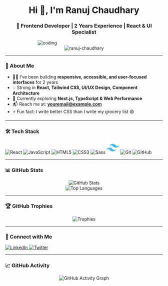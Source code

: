 <h1 align="center">Hi 👋, I'm Ranuj Chaudhary</h1>
<h3 align="center">🌟 Frontend Developer | 2 Years Experience | React & UI Specialist</h3>

<img align="right" width="400" alt="coding"  src="https://physicsgurukul.files.wordpress.com/2019/02/character-1.gif"/>

<p align="center">
  <img src="https://komarev.com/ghpvc/?username=ranuj-chaudhary&label=Profile%20views&color=blueviolet&style=flat-square" alt="ranuj-chaudhary" />
</p>

---

### 🚀 About Me

- 👨‍💻 I’ve been building **responsive, accessible, and user-focused interfaces** for 2 years
- 💡 Strong in **React, Tailwind CSS, UI/UX Design, Component Architecture**
- 🌱 Currently exploring **Next.js, TypeScript & Web Performance**
- 📬 Reach me at: **youremail@example.com**
- ⚡ Fun fact: I write better CSS than I write my grocery list 😄

---

### 🛠️ Tech Stack

<p align="left">
  <img src="https://cdn.jsdelivr.net/gh/devicons/devicon/icons/react/react-original.svg" alt="React" width="40" height="40"/>
  <img src="https://cdn.jsdelivr.net/gh/devicons/devicon/icons/javascript/javascript-original.svg" alt="JavaScript" width="40" height="40"/>
  <img src="https://cdn.jsdelivr.net/gh/devicons/devicon/icons/html5/html5-original.svg" alt="HTML5" width="40" height="40"/>
  <img src="https://cdn.jsdelivr.net/gh/devicons/devicon/icons/css3/css3-original.svg" alt="CSS3" width="40" height="40"/>
  <img src="https://cdn.jsdelivr.net/gh/devicons/devicon/icons/sass/sass-original.svg" alt="Sass" width="40" height="40"/>
  <img src="https://github.com/devicons/devicon/blob/v2.16.0/icons/tailwindcss/tailwindcss-original.svg" alt="Tailwind" width="40" height="40"/>
  <img src="https://cdn.jsdelivr.net/gh/devicons/devicon/icons/git/git-original.svg" alt="Git" width="40" height="40"/>
  <img src="https://cdn.jsdelivr.net/gh/devicons/devicon/icons/github/github-original.svg" alt="GitHub" width="40" height="40"/>
</p>

---

### 📊 GitHub Stats

<p align="center">
  <img src="https://github-readme-stats.vercel.app/api?username=ranuj-chaudhary&show_icons=true&theme=tokyonight&hide_border=true" alt="GitHub Stats" />
  <br/>
  <img src="https://github-readme-stats.vercel.app/api/top-langs/?username=ranuj-chaudhary&layout=compact&theme=tokyonight&hide_border=true" alt="Top Languages" />
</p>

---

### 🏆 GitHub Trophies

<p align="center">
  <img src="https://github-profile-trophy.vercel.app/?username=ranuj-chaudhary&theme=tokyonight&no-frame=true&column=4" alt="Trophies" />
</p>

---

### 🔗 Connect with Me

<p align="left">
  <a href="https://www.linkedin.com/in/ranuj-chaudhary/" target="_blank">
    <img src="https://img.shields.io/badge/LinkedIn-blue?logo=linkedin&logoColor=white" alt="LinkedIn"/>
  </a>
  <a href="https://x.com/RANUJCHOUDHARY" target="_blank">
    <img src="https://img.shields.io/badge/Twitter-black?logo=twitter&logoColor=white" alt="Twitter"/>
  </a>
  <!-- <a href="https://yourportfolio.com" target="_blank">
    <img src="https://img.shields.io/badge/Portfolio-000?logo=vercel&logoColor=white" alt="Portfolio"/>
  </a> -->
</p>

---

### 📈 GitHub Activity

<p align="center">
  <img src="https://github-readme-activity-graph.vercel.app/graph?username=ranuj-chaudhary&theme=react-dark" alt="GitHub Activity Graph" />
</p>

